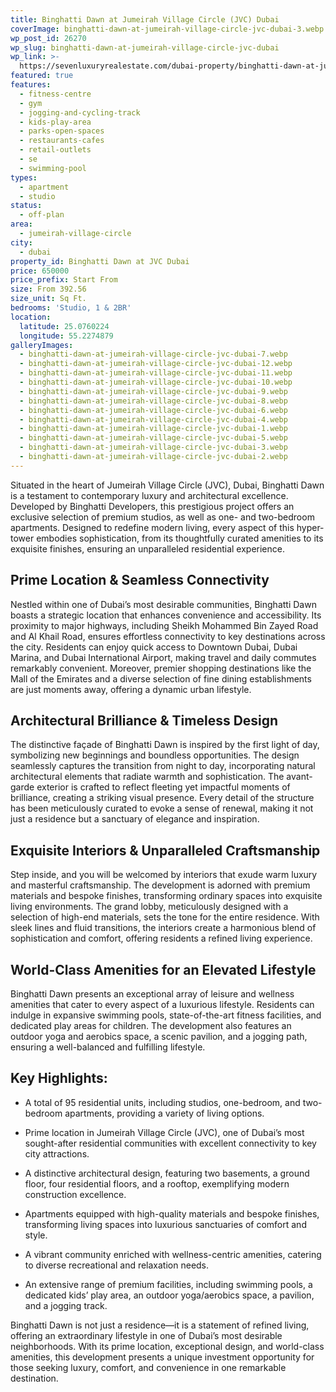 ```yaml
---
title: Binghatti Dawn at Jumeirah Village Circle (JVC) Dubai
coverImage: binghatti-dawn-at-jumeirah-village-circle-jvc-dubai-3.webp
wp_post_id: 26270
wp_slug: binghatti-dawn-at-jumeirah-village-circle-jvc-dubai
wp_link: >-
  https://sevenluxuryrealestate.com/dubai-property/binghatti-dawn-at-jumeirah-village-circle-jvc-dubai/
featured: true
features:
  - fitness-centre
  - gym
  - jogging-and-cycling-track
  - kids-play-area
  - parks-open-spaces
  - restaurants-cafes
  - retail-outlets
  - se
  - swimming-pool
types:
  - apartment
  - studio
status:
  - off-plan
area:
  - jumeirah-village-circle
city:
  - dubai
property_id: Binghatti Dawn at JVC Dubai
price: 650000
price_prefix: Start From
size: From 392.56
size_unit: Sq Ft.
bedrooms: 'Studio, 1 & 2BR'
location:
  latitude: 25.0760224
  longitude: 55.2274879
galleryImages:
  - binghatti-dawn-at-jumeirah-village-circle-jvc-dubai-7.webp
  - binghatti-dawn-at-jumeirah-village-circle-jvc-dubai-12.webp
  - binghatti-dawn-at-jumeirah-village-circle-jvc-dubai-11.webp
  - binghatti-dawn-at-jumeirah-village-circle-jvc-dubai-10.webp
  - binghatti-dawn-at-jumeirah-village-circle-jvc-dubai-9.webp
  - binghatti-dawn-at-jumeirah-village-circle-jvc-dubai-8.webp
  - binghatti-dawn-at-jumeirah-village-circle-jvc-dubai-6.webp
  - binghatti-dawn-at-jumeirah-village-circle-jvc-dubai-4.webp
  - binghatti-dawn-at-jumeirah-village-circle-jvc-dubai-1.webp
  - binghatti-dawn-at-jumeirah-village-circle-jvc-dubai-5.webp
  - binghatti-dawn-at-jumeirah-village-circle-jvc-dubai-3.webp
  - binghatti-dawn-at-jumeirah-village-circle-jvc-dubai-2.webp
---
```


Situated in the heart of Jumeirah Village Circle (JVC), Dubai, Binghatti Dawn is a testament to contemporary luxury and architectural excellence. Developed by Binghatti Developers, this prestigious project offers an exclusive selection of premium studios, as well as one- and two-bedroom apartments. Designed to redefine modern living, every aspect of this hyper-tower embodies sophistication, from its thoughtfully curated amenities to its exquisite finishes, ensuring an unparalleled residential experience.

## **Prime Location & Seamless Connectivity**

Nestled within one of Dubai’s most desirable communities, Binghatti Dawn boasts a strategic location that enhances convenience and accessibility. Its proximity to major highways, including Sheikh Mohammed Bin Zayed Road and Al Khail Road, ensures effortless connectivity to key destinations across the city. Residents can enjoy quick access to Downtown Dubai, Dubai Marina, and Dubai International Airport, making travel and daily commutes remarkably convenient. Moreover, premier shopping destinations like the Mall of the Emirates and a diverse selection of fine dining establishments are just moments away, offering a dynamic urban lifestyle.

## **Architectural Brilliance & Timeless Design**

The distinctive façade of Binghatti Dawn is inspired by the first light of day, symbolizing new beginnings and boundless opportunities. The design seamlessly captures the transition from night to day, incorporating natural architectural elements that radiate warmth and sophistication. The avant-garde exterior is crafted to reflect fleeting yet impactful moments of brilliance, creating a striking visual presence. Every detail of the structure has been meticulously curated to evoke a sense of renewal, making it not just a residence but a sanctuary of elegance and inspiration.

## **Exquisite Interiors & Unparalleled Craftsmanship**

Step inside, and you will be welcomed by interiors that exude warm luxury and masterful craftsmanship. The development is adorned with premium materials and bespoke finishes, transforming ordinary spaces into exquisite living environments. The grand lobby, meticulously designed with a selection of high-end materials, sets the tone for the entire residence. With sleek lines and fluid transitions, the interiors create a harmonious blend of sophistication and comfort, offering residents a refined living experience.

## **World-Class Amenities for an Elevated Lifestyle**

Binghatti Dawn presents an exceptional array of leisure and wellness amenities that cater to every aspect of a luxurious lifestyle. Residents can indulge in expansive swimming pools, state-of-the-art fitness facilities, and dedicated play areas for children. The development also features an outdoor yoga and aerobics space, a scenic pavilion, and a jogging path, ensuring a well-balanced and fulfilling lifestyle.

## **Key Highlights:**

- A total of 95 residential units, including studios, one-bedroom, and two-bedroom apartments, providing a variety of living options.

- Prime location in Jumeirah Village Circle (JVC), one of Dubai’s most sought-after residential communities with excellent connectivity to key city attractions.

- A distinctive architectural design, featuring two basements, a ground floor, four residential floors, and a rooftop, exemplifying modern construction excellence.

- Apartments equipped with high-quality materials and bespoke finishes, transforming living spaces into luxurious sanctuaries of comfort and style.

- A vibrant community enriched with wellness-centric amenities, catering to diverse recreational and relaxation needs.

- An extensive range of premium facilities, including swimming pools, a dedicated kids’ play area, an outdoor yoga/aerobics space, a pavilion, and a jogging track.

Binghatti Dawn is not just a residence—it is a statement of refined living, offering an extraordinary lifestyle in one of Dubai’s most desirable neighborhoods. With its prime location, exceptional design, and world-class amenities, this development presents a unique investment opportunity for those seeking luxury, comfort, and convenience in one remarkable destination.
